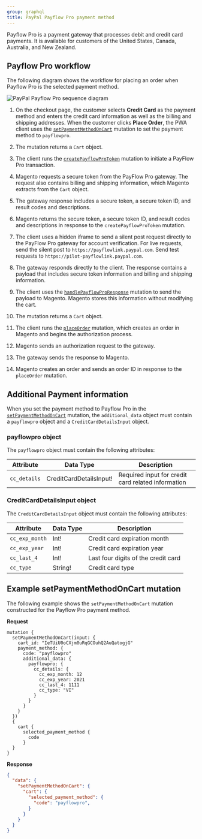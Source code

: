 ```yaml
---
group: graphql
title: PayPal Payflow Pro payment method
---
```


Payflow Pro is a payment gateway that processes debit and credit card payments. It is available for customers of the United States, Canada, Australia, and New Zealand.

## Payflow Pro workflow

The following diagram shows the workflow for placing an order when Payflow Pro is the selected payment method.

![PayPal Payflow Pro sequence diagram]({{page.baseurl}}/graphql/images/paypal-payflow-pro.svg)

1. On the checkout page, the customer selects **Credit Card** as the payment method and enters the credit card information as well as the billing and shipping addresses. When the customer clicks **Place Order**, the PWA client uses the [`setPaymentMethodOnCart`]({{page.baseurl}}/graphql/reference/quote-payment-method.html) mutation to set the payment method to `payflowpro`.

2. The mutation returns a `Cart` object.

3. The client runs the [`createPayflowProToken`]({{page.baseurl}}/graphql/reference/paypal-create-payflow-pro-token.html) mutation to initiate a PayFlow Pro transaction.

4. Magento requests a secure token from the PayFlow Pro gateway. The request also contains billing and shipping information, which Magento extracts from the `Cart` object.

5. The gateway response includes a secure token, a secure token ID, and result codes and descriptions.

6. Magento returns the secure token, a secure token ID, and result codes and descriptions in response to the `createPayflowProToken` mutation.

7. The client uses a hidden iframe to send a silent post request directly to the PayFlow Pro gateway for account verification. For live requests, send the silent post to `https://payflowlink.paypal.com`. Send test requests to `https://pilot-payflowlink.paypal.com`.

8. The gateway responds directly to the client. The response contains a payload that includes secure token information and billing and shipping information.

9. The client uses the [`handlePayflowProResponse`]({{page.baseurl}}/graphql/reference/paypal-handle-payflow-pro-response.html) mutation to send the payload to Magento. Magento stores this information without modifying the cart.

10. The mutation returns a `Cart` object.

11. The client runs the [`placeOrder`]({{page.baseurl}}/graphql/reference/quote-place-order.html) mutation, which creates an order in Magento and begins the authorization process.

12. Magento sends an authorization request to the gateway.

13. The gateway sends the response to Magento.

14. Magento creates an order and sends an order ID in response to the `placeOrder` mutation.

## Additional Payment information

When you set the payment method to Payflow Pro in the [`setPaymentMethodOnCart`]({{page.baseurl}}/graphql/reference/quote-payment-method.html) mutation, the `additional_data` object must contain a `payflowpro` object and a `CreditCardDetailsInput` object.

### payflowpro object

The `payflowpro` object must contain the following attributes:

Attribute |  Data Type | Description
--- | --- | ---
`cc_details` | CreditCardDetailsInput! | Required input for credit card related information

### CreditCardDetailsInput object

The `CreditCardDetailsInput` object must contain the following attributes:

Attribute |  Data Type | Description
--- | --- | ---
`cc_exp_month` | Int! | Credit card expiration month
`cc_exp_year` | Int! | Credit card expiration year
`cc_last_4` | Int! | Last four digits of the credit card
`cc_type` | String! | Credit card type

## Example setPaymentMethodOnCart mutation

The following example shows the `setPaymentMethodOnCart` mutation constructed for the Payflow Pro payment method.

**Request**

```text
mutation {
  setPaymentMethodOnCart(input: {
    cart_id: "IeTUiU0oCXjm0uRqGCOuhQ2AuQatogjG"
    payment_method: {
      code: "payflowpro"
      additional_data: {
        payflowpro: {
          cc_details: {
            cc_exp_month: 12
            cc_exp_year: 2021
            cc_last_4: 1111
            cc_type: "VI"
          }
        }
      }
    }
  })
  {
    cart {
      selected_payment_method {
        code
      }
  }
}
```

**Response**

```json
{
  "data": {
    "setPaymentMethodOnCart": {
      "cart": {
        "selected_payment_method": {
          "code": "payflowpro",
        }
      }
    }
  }
}
```
